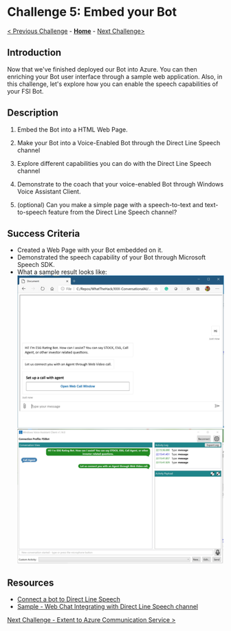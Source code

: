 # Challenge 5: Embed your Bot 
[< Previous Challenge](./Challenge4-Deployment.md) - **[Home](../README.md)** - [Next Challenge>](./Challenge6-ACS.md)

## Introduction
Now that we've finished deployed our Bot into Azure. You can then enriching your Bot user interface through a sample web application. Also, in this challenge, let's explore how you can enable the speech capabilities of your FSI Bot. 
    
## Description
1. Embed the Bot into a HTML Web Page. 


2. Make your Bot into a Voice-Enabled Bot through the Direct Line Speech channel

3. Explore different capabilities you can do with the Direct Line Speech channel

4. Demonstrate to the coach that your voice-enabled Bot through Windows Voice Assistant Client. 

5. (optional) Can you make a simple page with a speech-to-text and text-to-speech feature from the Direct Line Speech channel? 

## Success Criteria
* Created a Web Page with your Bot embedded on it. 
* Demonstrated the speech capability of your Bot through Microsoft Speech SDK. 
* What a sample result looks like:
![Sample](./Images/Ch5-1.JPG)
![Sample](./Images/Ch5-2.JPG)

## Resources
- [Connect a bot to Direct Line Speech](https://docs.microsoft.com/en-us/azure/bot-service/bot-service-channel-connect-directlinespeech?view=azure-bot-service-4.0#:~:text=Add%20the%20Direct%20Line%20Speech%20channel%20In%20your,the%20bot.%20In%20the%20left%20panel%2C%20select%20Channels.)
- [Sample - Web Chat Integrating with Direct Line Speech channel](https://github.com/microsoft/BotFramework-WebChat/tree/master/samples/03.speech/a.direct-line-speech)



[Next Challenge - Extent to Azure Communication Service >](./Challenge6-ACS.md)
